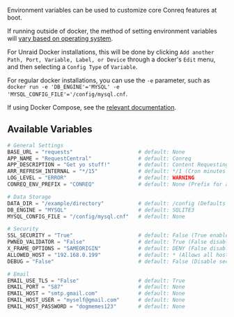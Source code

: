 Environment variables can be used to customize core Conreq features at boot.

If running outside of docker, the method of setting environment variables will [vary based on operating system](https://www.twilio.com/blog/2017/01/how-to-set-environment-variables.html).

For Unraid Docker installations, this will be done by clicking `Add another Path, Port, Variable, Label, or Device` through a docker's `Edit` menu, and then selecting a `Config Type` of `Variable`.

For regular docker installations, you can use the `-e` parameter, such as `docker run -e 'DB_ENGINE'='MYSQL' -e 'MYSQL_CONFIG_FILE'='/config/mysql.cnf`.

If using Docker Compose, see the [relevant documentation](https://docs.docker.com/compose/environment-variables/#set-environment-variables-in-containers).

## Available Variables

```python
# General Settings
BASE_URL = "requests"                     # default: None
APP_NAME = "RequestCentral"               # default: Conreq
APP_DESCRIPTION = "Get yo stuff!"         # default: Content Requesting
ARR_REFRESH_INTERNAL = "*/15"             # default: */1 (Cron minutes for Sonarr/Radarr library refresh)
LOG_LEVEL = "ERROR"                       # default: WARNING
CONREQ_ENV_PREFIX = "CONREQ"              # default: None (Prefix for all these environment variables)

# Data Storage
DATA_DIR = "/example/directory"           # default: /config (Defaults to "data" outside of docker)
DB_ENGINE = "MYSQL"                       # default: SQLITE3
MYSQL_CONFIG_FILE = "/config/mysql.cnf"   # default: None

# Security
SSL_SECURITY = "True"                     # default: False (True enables advanced SSL security features)
PWNED_VALIDATOR = "False"                 # default: True (False disables checking for compromised passwords)
X_FRAME_OPTIONS = "SAMEORIGIN"            # default: DENY (False disables X-Frame-Options)
ALLOWED_HOST = "192.168.0.199"            # default: * (Allows all hosts)
DEBUG = "False"                           # default: False (Disable security features, only enable this during development. Defaults to True outside of docker.)

# Email
EMAIL_USE_TLS = "False"                   # default: True
EMAIL_PORT = "587"                        # default: None
EMAIL_HOST = "smtp.gmail.com"             # default: None
EMAIL_HOST_USER = "myself@gmail.com"      # default: None
EMAIL_HOST_PASSWORD = "dogmemes123"       # default: None
```
